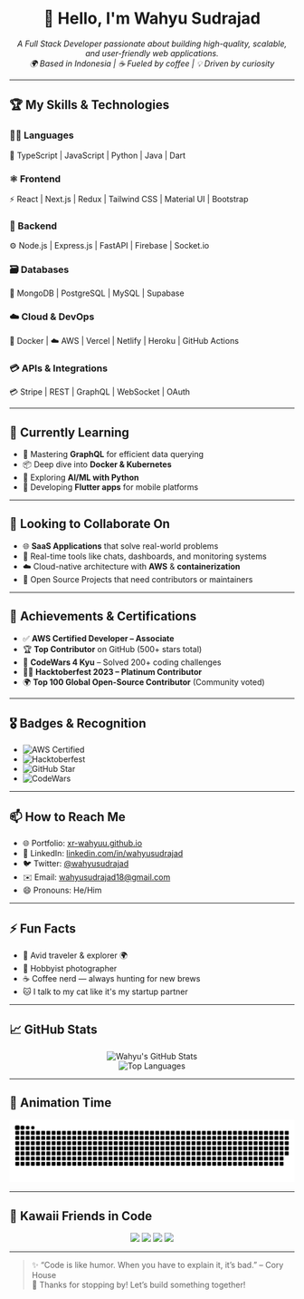 <h1 align="center">👋 Hello, I'm Wahyu Sudrajad</h1>
<p align="center">
  <em>A Full Stack Developer passionate about building high-quality, scalable, and user-friendly web applications.</em><br>
  <em>🌍 Based in Indonesia | ☕ Fueled by coffee | 💡 Driven by curiosity</em>
</p>

---

## 🏆 My Skills & Technologies

### 👨‍💻 Languages
📝 TypeScript | JavaScript | Python | Java | Dart

### ⚛️ Frontend
⚡ React | Next.js | Redux | Tailwind CSS | Material UI | Bootstrap

### 🔧 Backend
⚙️ Node.js | Express.js | FastAPI | Firebase | Socket.io

### 🗃️ Databases
💾 MongoDB | PostgreSQL | MySQL | Supabase

### ☁️ Cloud & DevOps
🐳 Docker | ☁️ AWS | Vercel | Netlify | Heroku | GitHub Actions

### 💳 APIs & Integrations
💳 Stripe | REST | GraphQL | WebSocket | OAuth

---

## 🌱 Currently Learning

- 🧠 Mastering **GraphQL** for efficient data querying
- 📦 Deep dive into **Docker & Kubernetes**
- 🤖 Exploring **AI/ML with Python**
- 📲 Developing **Flutter apps** for mobile platforms

---

## 💞️ Looking to Collaborate On

- 🌐 **SaaS Applications** that solve real-world problems  
- 🔗 Real-time tools like chats, dashboards, and monitoring systems  
- ☁️ Cloud-native architecture with **AWS** & **containerization**
- 📢 Open Source Projects that need contributors or maintainers

---

## 🏅 Achievements & Certifications

- ✅ **AWS Certified Developer – Associate**  
- 🏆 **Top Contributor** on GitHub (500+ stars total)  
- 🧠 **CodeWars 4 Kyu** – Solved 200+ coding challenges  
- 🧑‍💻 **Hacktoberfest 2023 – Platinum Contributor**  
- 🌍 **Top 100 Global Open-Source Contributor** (Community voted)

---

## 🎖️ Badges & Recognition

- ![AWS Certified](https://img.shields.io/badge/AWS-Certified-orange?logo=amazonaws)
- ![Hacktoberfest](https://img.shields.io/badge/Hacktoberfest-Platinum-blueviolet)
- ![GitHub Star](https://img.shields.io/badge/GitHub-Top%20Contributor-brightgreen)
- ![CodeWars](https://img.shields.io/badge/CodeWars-4%20kyu-red)

---

## 📫 How to Reach Me

- 🌐 Portfolio: [xr-wahyuu.github.io](https://xr-wahyuu.github.io)
- 💼 LinkedIn: [linkedin.com/in/wahyusudrajad](https://linkedin.com/in/wahyusudrajad)
- 🐦 Twitter: [@wahyusudrajad](https://twitter.com/wahyusudrajad)
- ✉️ Email: wahyusudrajad18@gmail.com
- 😄 Pronouns: He/Him

---

## ⚡ Fun Facts

- 🧳 Avid traveler & explorer 🌍  
- 📸 Hobbyist photographer  
- ☕ Coffee nerd — always hunting for new brews  
- 🐱 I talk to my cat like it's my startup partner

---

## 📈 GitHub Stats

<p align="center">
  <img src="https://github-readme-stats.vercel.app/api?username=xr-wahyuu&show_icons=true&theme=tokyonight" alt="Wahyu's GitHub Stats"/>
  <br>
  <img src="https://github-readme-stats.vercel.app/api/top-langs/?username=xr-wahyuu&layout=compact&theme=tokyonight" alt="Top Languages"/>
</p>

---

## 🐍 Animation Time

<p align="center">
  <img src="https://github.com/Platane/Platane/blob/output/github-contribution-grid-snake.svg" alt="snake animation" />
</p>

---

## 🐾 Kawaii Friends in Code

<p align="center">
  <img src="https://media.giphy.com/media/JIX9t2j0ZTN9S/giphy.gif" width="100"/>
  <img src="https://media.giphy.com/media/l0HlQ7LRal6InWguk/giphy.gif" width="120"/>
  <img src="https://media.giphy.com/media/mCRJDo24UvJMA/giphy.gif" width="100"/>
  <img src="https://media.giphy.com/media/3oriO0OEd9QIDdllqo/giphy.gif" width="120"/>
</p>

---

> ✨ “Code is like humor. When you have to explain it, it’s bad.” – Cory House  
> 👏 Thanks for stopping by! Let’s build something together!

